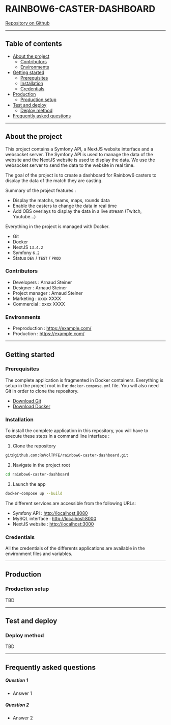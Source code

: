# RAINBOW6-CASTER-DASHBOARD

[Repository on Github](https://github.com/ReVolTPFE/rainbow6-caster-dashboard/)

---

## Table of contents

* [About the project](#markdown-header-about-the-project)
    * [Contributors](#markdown-header-contributors)
    * [Environments](#markdown-header-environments)
* [Getting started](#markdown-header-getting-started)
    * [Prerequisites](#markdown-header-prerequisites)
    * [Installation](#markdown-header-installation)
    * [Credentials](#markdown-header-credentials)
* [Production](#markdown-header-test-and-deploy)
    * [Production setup](#markdown-header-production-setup) 
* [Test and deploy](#markdown-header-test-and-deploy)
    * [Deploy method](#markdown-header-deploy-method)  
* [Frequently asked questions](#markdown-header-frequently-asked-questions)

---

## About the project

This project contains a Symfony API, a NextJS website interface and a websocket server.
The Symfony API is used to manage the data of the website and the NextJS website is used to display the data. We use the websocket server to send the data to the website in real time.

The goal of the project is to create a dashboard for Rainbow6 casters to display the data of the match they are casting.

Summary of the project features :
- Display the matchs, teams, maps, rounds data
- Enable the casters to change the data in real time
- Add OBS overlays to display the data in a live stream (Twitch, Youtube...)

Everything in the project is managed with Docker.

- Git
- Docker
- NextJS `13.4.2`
- Symfony `6.2`
- Status `DEV` / `TEST` / `PROD`

### Contributors

* Developers : Arnaud Steiner
* Designer : Arnaud Steiner
* Project manager : Arnaud Steiner
* Marketing : xxxx XXXX
* Commercial : xxxx XXXX

### Environments

* Preproduction :  https://example.com/
* Production : https://example.com/

---

## Getting started

### Prerequisites

The complete application is fragmented in Docker containers. Everything is setup in the project root in the `docker-compose.yml` file. You will also need Git in order to clone the repository.

* [Download Git](https://git-scm.com/downloads)
* [Download Docker](https://docs.docker.com/get-docker/)

### Installation

To install the complete application in this repository, you will have to execute these steps in a command line interface :

1. Clone the repository
```sh
git@github.com:ReVolTPFE/rainbow6-caster-dashboard.git
```

2. Navigate in the project root
```sh
cd rainbow6-caster-dashboard
```

3. Launch the app
```sh
docker-compose up --build
```

The different services are accessible from the following URLs:

- Symfony API : [http://localhost:8080](http://localhost:8080)
- MySQL interface : [http://localhost:8000](http://localhost:8000)
- NextJS website : [http://localhost:3000](http://localhost:3000)

### Credentials

All the credentials of the differents applications are available in the environment files and variables.

---

## Production

### Production setup

TBD

---

## Test and deploy

### Deploy method

TBD

---

## Frequently asked questions

##### Question 1
* Answer 1

##### Question 2
* Answer 2
